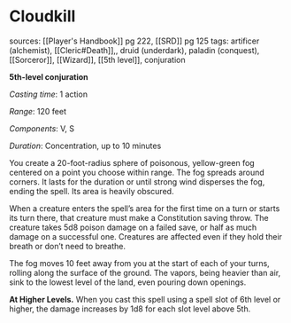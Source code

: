 # Cloudkill
sources: [[Player's Handbook]] pg 222, [[SRD]] pg 125
tags: artificer (alchemist), [[Cleric#Death]],, druid (underdark), paladin (conquest), [[Sorceror]], [[Wizard]], [[5th level]], conjuration

**5th-level conjuration**

*Casting time*: 1 action

*Range*: 120 feet

*Components*: V, S

*Duration*: Concentration, up to 10 minutes

You create a 20-foot-radius sphere of poisonous, yellow-green fog centered on a point you choose within range. The fog spreads around corners. It lasts for the duration or until strong wind disperses the fog, ending the spell. Its area is heavily obscured.

When a creature enters the spell’s area for the first time on a turn or starts its turn there, that creature must make a Constitution saving throw. The creature takes 5d8 poison damage on a failed save, or half as much damage on a successful one. Creatures are affected even if they hold their breath or don’t need to breathe.

The fog moves 10 feet away from you at the start of each of your turns, rolling along the surface of the ground. The vapors, being heavier than air, sink to the lowest level of the land, even pouring down openings.

**At Higher Levels.** When you cast this spell using a spell slot of 6th level or higher, the damage increases by 1d8 for each slot level above 5th.
